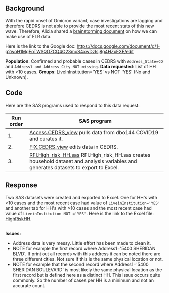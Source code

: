 ## Background 
With the rapid onset of Omicron variant, case investigations are lagging and therefore CEDRS is not able to provide the most recent stats of this new wave. Therefore, Alicia shared a [brainstorming document](../23.ELR%20dashboard/Documents/Doc_ELR%20epi%20questions_122221.pdf) on how we can make use of ELR data. 

Here is the link to the Google doc:
https://docs.google.com/document/d/1-g2woH1MgEoTWSQOZCQ4O23moS4xwDzIsj8g4HZxEXE/edit

 
**Population**: Confirmed and probable cases in CEDRS with  `Address_State=CO` and `Address1 and Address_City NOT missing`.  **Data requested**: List of HH with >10 cases.  **Groups**: LiveInInstitution='YES' vs NOT 'YES' (No and Unknown). 


## Code
Here are the SAS programs used to respond to this data request:

|Run order|SAS program|
|---------|-----------|
|1.|[Access.CEDRS_view](../0.Universal/SAS%20code/Access.CEDRS_view.sas) pulls data from dbo144 COVID19 and curates it.|
|2.|[FIX.CEDRS_view](../0.Universal/SAS%20code/Fix.CEDRS_view.sas) edits data in CEDRS.|
|3.|[RFI.High_risk_HH.sas](./SAS/RFI.High_risk_HH.sas) RFI.High_risk_HH.sas creates household dataset and analysis variables and generates datasets to export to Excel.|


## Response
Two SAS datasets were created and exported to Excel. One for HH's with >10 cases and the most recent case had value of `LiveinInstitution='YES'` and another tab for HH's with >10 cases and the most recent case had value of `LiveinInstitution NOT ='YES'`.  Here is the link to the Excel file: [HighRiskHH](./Output%20data/HighRiskHH.xlsx).  



##
**Issues:**

* Address data is very messy. Little effort has been made to clean it. 
* NOTE for example the first record where Address1='5400 SHERIDAN BLVD'. If print out all records with this address it can be noted there are three different cities. Not sure if this is the same physical location or not.
* NOTE for example that the second record where Address1='5400 SHERIDAN BOULEVARD' is most likely the same physical location as the first record but is defined here as a distinct HH. This issue occurs quite commonly. So the number of cases per HH is a minimum and not an accurate count. 




